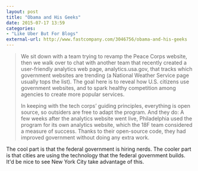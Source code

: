 ```yaml
---
layout: post
title: "Obama and His Geeks"
date: 2015-07-17 13:59
categories:
- "Like Uber But For Blogs"
external-url: http://www.fastcompany.com/3046756/obama-and-his-geeks
---
```


> We sit down with a team trying to revamp the Peace Corps website, then we walk over to chat with another team that recently created a user-friendly analytics web page, analytics.usa.gov, that tracks which government websites are trending (a National Weather Service page usually tops the list). The goal here is to reveal how U.S. citizens use government websites, and to spark healthy competition among agencies to create more popular services. 
>
> In keeping with the tech corps’ guiding principles, everything is open source, so outsiders are free to adapt the program. And they do: A few weeks after the analytics website went live, Philadelphia used the program for its own analytics website, which the 18F team considered a measure of success. Thanks to their open-source code, they had improved government without doing any extra work.

The cool part is that the federal government is hiring nerds. The cooler part is that cities are using the technology that the federal government builds. It'd be nice to see New York City take advantage of this.